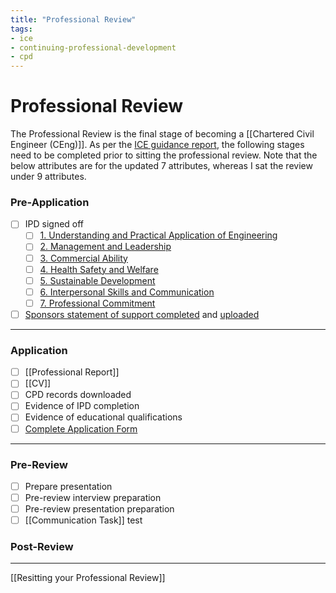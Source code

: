 ```yaml
---
title: "Professional Review"
tags: 
- ice
- continuing-professional-development
- cpd
---
```

# Professional Review
The Professional Review is the final stage of becoming a [[Chartered Civil Engineer (CEng)]]. As per the [ICE guidance report](https://www.ice.org.uk/download-centre/professional-review-guidance/), the following stages need to be completed prior to sitting the professional review. Note that the below attributes are for the updated 7 attributes, whereas I sat the review under 9 attributes.

### Pre-Application
- [ ] IPD signed off
	- [ ] [1. Understanding and Practical Application of Engineering](notes/Civil%20Engineering%20MOC/Professional%20Review%20MOC/1.%20Understanding%20and%20Practical%20Application%20of%20Engineering.md)
	- [ ] [2. Management and Leadership](notes/Civil%20Engineering%20MOC/Professional%20Review%20MOC/2.%20Management%20and%20Leadership.md)
	- [ ] [3. Commercial Ability](notes/Civil%20Engineering%20MOC/Professional%20Review%20MOC/3.%20Commercial%20Ability.md)
	- [ ] [4. Health Safety and Welfare](notes/Civil%20Engineering%20MOC/Professional%20Review%20MOC/4.%20Health%20Safety%20and%20Welfare.md)
	- [ ] [5. Sustainable Development](notes/Civil%20Engineering%20MOC/Professional%20Review%20MOC/5.%20Sustainable%20Development.md)
	- [ ] [6. Interpersonal Skills and Communication](notes/Civil%20Engineering%20MOC/Professional%20Review%20MOC/6.%20Interpersonal%20Skills%20and%20Communication.md)
	- [ ] [7. Professional Commitment](notes/Civil%20Engineering%20MOC/Professional%20Review%20MOC/7.%20Professional%20Commitment.md)
- [ ] [Sponsors statement of support completed](https://www.ice.org.uk/download-centre/sponsor-s-statement-of-support/) and [uploaded](https://reviews.ice.org.uk/upload/UploadApplication)

---
### Application
- [ ] [[Professional Report]]
- [ ] [[CV]]
- [ ] CPD records downloaded
- [ ] Evidence of IPD completion
- [ ] Evidence of educational qualifications
- [ ] [Complete Application Form](https://www.ice.org.uk/download-centre/professional-review-application-form/)

---
### Pre-Review
- [ ] Prepare presentation
- [ ] Pre-review interview preparation
- [ ] Pre-review presentation preparation
- [ ] [[Communication Task]] test

### Post-Review
---
[[Resitting your Professional Review]]

